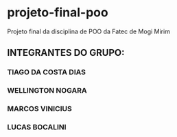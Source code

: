 # projeto-final-poo
Projeto final da disciplina de POO da Fatec de Mogi Mirim

## INTEGRANTES DO GRUPO:
### TIAGO DA COSTA DIAS
### WELLINGTON NOGARA
### MARCOS VINICIUS
### LUCAS BOCALINI
